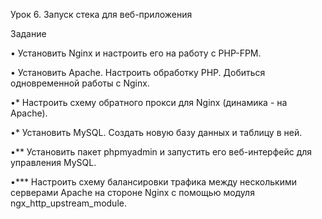 Урок 6. Запуск стека для веб-приложения

Задание

• Установить Nginx и настроить его на работу с PHP-FPM.

• Установить Apache. Настроить обработку PHP. Добиться одновременной работы с Nginx.

•* Настроить схему обратного прокси для Nginx (динамика - на Apache).

•* Установить MySQL. Создать новую базу данных и таблицу в ней.

•** Установить пакет phpmyadmin и запустить его веб-интерфейс для управления MySQL.

•*** Настроить схему балансировки трафика между несколькими серверами Apache на стороне Nginx с помощью модуля ngx_http_upstream_module.

